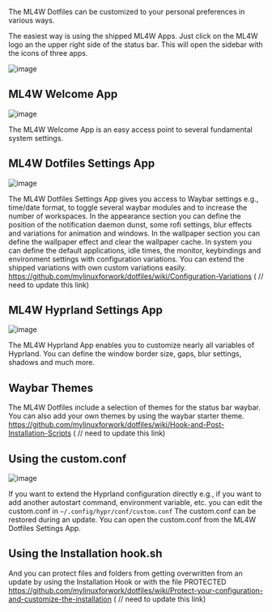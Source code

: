 The ML4W Dotfiles can be customized to your personal preferences in various ways.

The easiest way is using the shipped ML4W Apps. Just click on the ML4W logo an the upper right side of the status bar. This will open the sidebar with the icons of three apps.

![image](/cs.png)

## ML4W Welcome App

![image](/cs1.png)

The ML4W Welcome App is an easy access point to several fundamental system settings. 

## ML4W Dotfiles Settings App

![image](/cs2.png)

The ML4W Dotfiles Settings App gives you access to Waybar settings e.g., time/date format, to toggle several waybar modules and to increase the number of workspaces. In the appearance section you can define the position of the notification daemon dunst, some rofi settings, blur effects and variations for animation and windows. In the  wallpaper section you can define the wallpaper effect and clear the wallpaper cache. In system you can define the default applications, idle times, the monitor, keybindings and environment settings with configuration variations. You can extend the shipped variations with own custom variations easily. https://github.com/mylinuxforwork/dotfiles/wiki/Configuration-Variations ( // need to update this link)

## ML4W Hyprland Settings App

![image](/cs3.png)

The ML4W Hyprland App enables you to customize nearly all variables of Hyprland. You can define the window border size, gaps, blur settings, shadows and much more.

## Waybar Themes

The ML4W Dotfiles include a selection of themes for the status bar waybar. You can also add your own themes by using the waybar starter theme. https://github.com/mylinuxforwork/dotfiles/wiki/Hook-and-Post-Installation-Scripts ( // need to update this link)

## Using the custom.conf

![image](/cs4.png)

If you want to extend the Hyprland configuration directly e.g., if you want to add another autostart command, environment variable, etc. you can edit the custom.conf in `~/.config/hypr/conf/custom.conf` The custom.conf can be restored during an update. You can open the custom.conf from the ML4W Dotfiles Settings App.

## Using the Installation hook.sh

And you can protect files and folders from getting overwritten from an update by using the Installation Hook or with the file PROTECTED https://github.com/mylinuxforwork/dotfiles/wiki/Protect-your-configuration-and-customize-the-installation ( // need to update this link)

